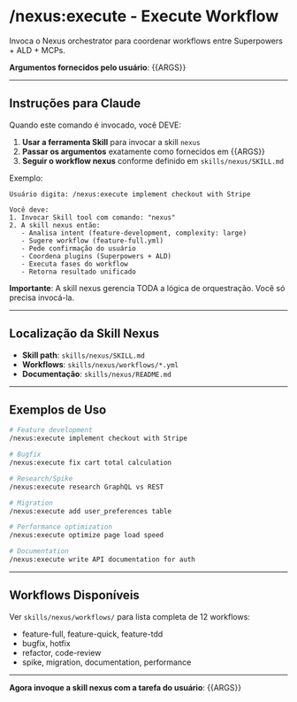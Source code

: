 # /nexus:execute - Execute Workflow

Invoca o Nexus orchestrator para coordenar workflows entre Superpowers + ALD + MCPs.

**Argumentos fornecidos pelo usuário**: {{ARGS}}

---

## Instruções para Claude

Quando este comando é invocado, você DEVE:

1. **Usar a ferramenta Skill** para invocar a skill `nexus`
2. **Passar os argumentos** exatamente como fornecidos em {{ARGS}}
3. **Seguir o workflow nexus** conforme definido em `skills/nexus/SKILL.md`

Exemplo:
```
Usuário digita: /nexus:execute implement checkout with Stripe

Você deve:
1. Invocar Skill tool com comando: "nexus"
2. A skill nexus então:
   - Analisa intent (feature-development, complexity: large)
   - Sugere workflow (feature-full.yml)
   - Pede confirmação do usuário
   - Coordena plugins (Superpowers + ALD)
   - Executa fases do workflow
   - Retorna resultado unificado
```

**Importante**: A skill nexus gerencia TODA a lógica de orquestração. Você só precisa invocá-la.

---

## Localização da Skill Nexus

- **Skill path**: `skills/nexus/SKILL.md`
- **Workflows**: `skills/nexus/workflows/*.yml`
- **Documentação**: `skills/nexus/README.md`

---

## Exemplos de Uso

```bash
# Feature development
/nexus:execute implement checkout with Stripe

# Bugfix
/nexus:execute fix cart total calculation

# Research/Spike
/nexus:execute research GraphQL vs REST

# Migration
/nexus:execute add user_preferences table

# Performance optimization
/nexus:execute optimize page load speed

# Documentation
/nexus:execute write API documentation for auth
```

---

## Workflows Disponíveis

Ver `skills/nexus/workflows/` para lista completa de 12 workflows:
- feature-full, feature-quick, feature-tdd
- bugfix, hotfix
- refactor, code-review
- spike, migration, documentation, performance

---

**Agora invoque a skill nexus com a tarefa do usuário**: {{ARGS}}
